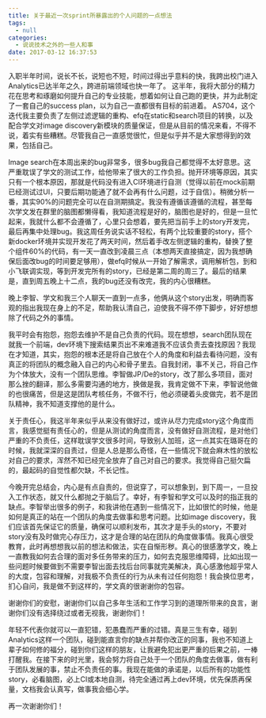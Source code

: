 ```yaml
---
title: 关于最近一次sprint所暴露出的个人问题的一点想法
tags:
  - null
categories:
  - 说说技术之外的一些人和事
date: 2017-03-12 16:37:53
---
```

入职半年时间，说长不长，说短也不短，时间过得出乎意料的快，我跨出校门进入Analytics已达半年之久，跨进前端领域也快一年了。
这半年，我将大部分的精力花在思考和琢磨如何提升自己的专业技能，想着如何让自己跑的更快，并为此制定了一套自己的success plan，以为自己一直都很有目标的前进着。
AS704，这个迭代我主要负责了左侧过滤逻辑的重构、efq在static和search项目的转换，以及配合学文对image discovery新模块的质量保证，但是从目前的情况来看，不得不说，着实有些糟糕。尽管我自己一直感觉很忙，但是似乎并不是大家想得到的效果，包括自己。

Image search在本周出来的bug非常多，很多bug我自己都觉得不太好意思。这严重耽误了学文的测试工作，给他带来了很大的工作负担。抛开环境等原因，其实只有一个根本原因，那就是代码没有进入CI环境进行自测（觉得以前在mock前期已经测试过UI，只要后期功能通了就不会再有什么问题，过于自信）。稍微分析一番，其实90%的问题完全可以在自测期搞定。我没有遵循该遵循的流程，甚至每次学文发在群里的脑图都懒得看，我知道流程是好的，脑图也是好的，但是一旦忙起来，我就什么都不会遵循了，心里只会想着，要先把当前手上的story开发完，最后再集中处理bug。我这周任务说实话不轻松，有两个比较重要的story，搭个新docker环境并实现开发花了两天时间，然后着手改左侧逻辑的重构，替换了整个组件60%的代码，有一天一直改到凌晨三点（本想两天直接搞定，因为我想确保后面改bug的时间要足够用），做efq时候从一开始了解需求，调用解析包，到和小飞联调实现，等到开发完所有的story，已经是第二周的周三了。最后的结果是，直到周五晚上十二点，我的bug还没有改完，我的内心很糟糕。

晚上李智、学文和我三个人聊天一直到一点多，他俩从这个story出发，明确而客观的指出我现在身上的不足，帮助我认清自己，迫使我不得不停下脚步，好好想想除了代码之外的事情。

我平时会有抱怨，抱怨去维护不是自己负责的代码。现在想想，search团队现在就我一个前端，dev环境下搜索结果页出不来难道我不应该负责去查找原因？我现在才知道，其实，抱怨的根本还是将自己放在个人的角度和利益去看待问题，没有真正的将团队的概念融入自己的内心和骨子里去。自我封闭，事不关己，将自己作为个体放大，没有一个团队思维。李智做JP/De的story，改了那么多项目，面对那么挫的翻译，那么多需要沟通的地方，换做是我，我肯定做不下来，李智说他做的也很痛苦，但是这是团队考核任务，不做不行，他必须硬着头皮做完，若不是团队精神，我不知道支撑他的是什么。

关于责任心，我这半年来似乎从来没有做好过，或许从尽力完成story这个角度而言，我感觉挺有责任心的，但是从测试的角度而言，没有做好自测流程，是对他们严重的不负责任，这样耽误学文很多时间，导致别人加班，这一点其实在璐哥在的时候，我就深深的自责过，但是人总是那么奇怪，在一些情况下就会麻木性的放松对自己的要求，浑然不知已经完全放弃了自己对自己的要求。我觉得自己挺欠扁的，最起码的自觉性都欠缺，不长记性。

 今晚开完总结会，内心是有点自责的，但说穿了，可以想象到，到下周一，一旦投入工作状态，就又什么都抛之于脑后了。幸好，有李智和学文可以及时的指正我的缺点。李智举出很多的例子，和我讲他在遇到一些情况下，比如很忙的时候，他是如何是真正的站在一个团队的角度去做事和思考问题。比如image discovery，我们应该首先保证它的质量，确保可以顺利发布，其次才是手头的story，不要对story没有及时做完心存压力，这才是合理的站在团队的角度做事情。我真心很受教育，此时再想想我以前的想法和做法，实在自惭形秽。真心的很感激学文，晚上一直教我如何去合理的面对多任务带来的压力，如何去克服思维障碍，比如出现一些问题时候要做到不需要李智出面去找后台同事就完美解决，真心感激他超乎常人的大度，包容和理解，对我极不负责任的行为从未有过任何抱怨！我会换位思考，扪心自问，我是做不到这样的，学文真的很谢谢你的包容。

谢谢你们的安慰，谢谢你们以自己多年生活和工作学习到的道理所带来的良言，谢谢你们没有选择绕过或者无视我，谢谢你们！

年轻不代表你就可以一直犯错，犯愚蠢而严重的过错。真是三生有幸，碰到Analytics这样一个团队，碰到能直言你的缺点并帮你改正的同事，我也不知道上辈子如何修的福分，碰到你们这样的朋友，让我避免犯出更严重的后果之前，一棒打醒我。在接下来的时光里，我会努力将自己处于一个团队的角度去做事，做有利于团队发展的事，禁止不负责任的事。我现在能做的承诺是，以后所有的功能性story，必看脑图，必上CI或本地自测，待完全通过再上dev环境，优先保质再保量，文档我会认真写，做事我会细心学。

再一次谢谢你们！
